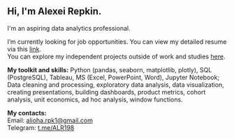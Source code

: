 ## Hi, I'm Alexei Repkin.
I'm an aspiring data analytics professional.

I’m currently looking for job opportunities. You can view my detailed resume via this [link](https://hh.ru/resume/8e56ed08ff0da50a350039ed1f466a3674454f).  
You can explore my independent projects outside of work and studies [here](https://nbviewer.org/github/AlekseiRep/-pet_projects/blob/main/pet_pr_hh.ipynb).

__My toolkit and skills:__
Python (pandas, seaborn, matplotlib, plotly), SQL (PostgreSQL), Tableau, MS (Excel, PowerPoint, Word), Jupyter Notebook;  
Data cleaning and processing, exploratory data analysis, data visualization, creating presentations, building dashboards, product metrics, cohort analysis, unit economics, ad hoc analysis, window functions.

__My contacts:__  
Email: alioha.rpk1@gmail.com  
Telegram: [t.me/ALR198](https://t.me/ALR198)

